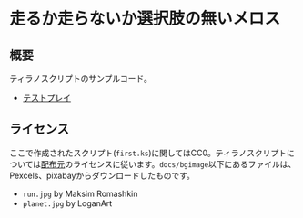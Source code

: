 # 走るか走らないか選択肢の無いメロス

## 概要

ティラノスクリプトのサンプルコード。

* [テストプレイ](https://appi-github.github.io/tyrano_sample/)

## ライセンス

ここで作成されたスクリプト(`first.ks`)に関してはCC0。ティラノスクリプトについては[配布元](https://tyrano.jp/)のライセンスに従います。`docs/bgimage`以下にあるファイルは、Pexcels、pixabayからダウンロードしたものです。

* `run.jpg` by Maksim Romashkin
* `planet.jpg` by LoganArt
